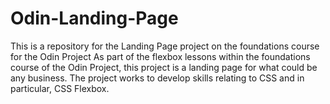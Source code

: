 # Odin-Landing-Page
This is a repository for the Landing Page project on the foundations course for the Odin Project
As part of the flexbox lessons within the foundations course of the Odin Project, this project is a landing page for what could be any business. The project works to develop skills relating to CSS and in particular, CSS Flexbox.